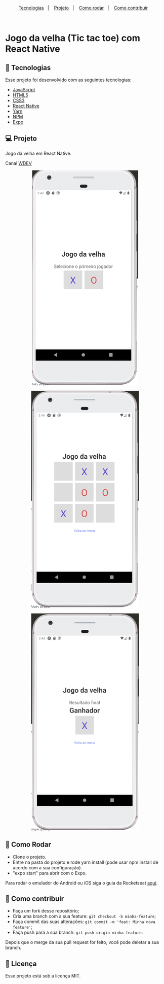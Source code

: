 <p align="center">
  <a href="#rocket-tecnologias">Tecnologias</a>&nbsp;&nbsp;&nbsp;|&nbsp;&nbsp;&nbsp;
  <a href="#-projeto">Projeto</a>&nbsp;&nbsp;&nbsp;|&nbsp;&nbsp;&nbsp;
  <a href="#-como-rodar">Como rodar</a>&nbsp;&nbsp;&nbsp;|&nbsp;&nbsp;&nbsp;
  <a href="#-como-contribuir">Como contribuir</a>&nbsp;&nbsp;&nbsp;
  </p>

<br>

# Jogo da velha (Tic tac toe) com React Native

## 🚀 Tecnologias

Esse projeto foi desenvolvido com as seguintes tecnologias:

- [JavaScript](https://developer.mozilla.org/pt-BR/docs/Web/JavaScript) 
- [HTML5](https://developer.mozilla.org/pt-BR/docs/Web/HTML/HTML5) 
- [CSS3](https://developer.mozilla.org/pt-BR/docs/Web/CSS) 
- [React Native](https://reactnative.dev/) 
- [Yarn](https://yarnpkg.com/) 
- [NPM](https://www.npmjs.com/) 
- [Expo](https://expo.io/) 


## 💻 Projeto

Jogo da velha em React Native.

Canal [WDEV](https://www.youtube.com/watch?v=-2G0zlyGL_4)

<p align="center">
  <img alt="game" src=".github/game.PNG">
</p>

<p align="center">
  <img alt="game" src=".github/game2.PNG">
</p>

<p align="center">
  <img alt="game" src=".github/game3.PNG">
</p>

## 🚀 Como Rodar

- Clone o projeto.
- Entre na pasta do projeto e rode yarn install (pode usar npm install de acordo com a sua configuração).
- "expo start" para abrir com o Expo.

Para rodar o emulador do Android ou iOS siga o guia da Rocketseat [aqui](https://react-native.rocketseat.dev/android/emulador/).

## 🤔 Como contribuir

- Faça um fork desse repositório;
- Cria uma branch com a sua feature: `git checkout -b minha-feature`;
- Faça commit das suas alterações: `git commit -m 'feat: Minha nova feature'`;
- Faça push para a sua branch: `git push origin minha-feature`.

Depois que o merge da sua pull request for feito, você pode deletar a sua branch.

## 📝 Licença

Esse projeto está sob a licença MIT.
